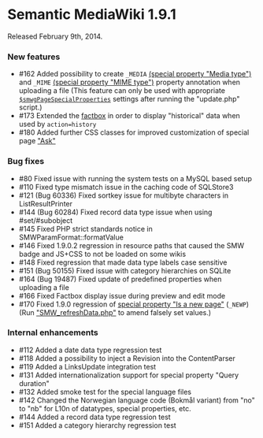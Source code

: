 # Semantic MediaWiki 1.9.1

Released February 9th, 2014.

### New features

* #162 Added possibility to create `_MEDIA` [(special property "Media type")](https://semantic-mediawiki.org/wiki/Help:Special_property_Media_type) and `_MIME`
[(special property "MIME type")](https://semantic-mediawiki.org/wiki/Help:Special_property_MIME_type)
property annotation when uploading a file (This feature can only be used with appropriate
[`$smwgPageSpecialProperties`](https://www.semantic-mediawiki.org/wiki/Help:$smwgPageSpecialProperties)
settings after running the "update.php" script.)
* #173 Extended the [factbox](https://semantic-mediawiki.org/wiki/Factbox#The_factbox) in
order to display "historical" data when used by `action=history`
* #180 Added further CSS classes for improved customization of special page
["Ask"](https://semantic-mediawiki.org/wiki/Help:Special:Ask)

### Bug fixes

* #80  Fixed issue with running the system tests on a MySQL based setup
* #110 Fixed type mismatch issue in the caching code of SQLStore3
* #121 (Bug 60336) Fixed sortkey issue for multibyte characters in ListResultPrinter
* #144 (Bug 60284) Fixed record data type issue when using #set/#subobject
* #145 Fixed PHP strict standards notice in SMWParamFormat::formatValue
* #146 Fixed 1.9.0.2 regression in resource paths that caused the SMW badge and JS+CSS to
not be loaded on some wikis
* #148 Fixed regression that made data type labels case sensitive
* #151 (Bug 50155) Fixed issue with category hierarchies on SQLite
* #164 (Bug 19487) Fixed update of predefined properties when uploading a file
* #166 Fixed Factbox display issue during preview and edit mode
* #170 Fixed 1.9.0 regression of [special property "Is a new page"](https://semantic-mediawiki.org/wiki/Help:Special_property_Is_a_new_page) (`_NEWP`)
(Run ["SMW_refreshData.php"](https://semantic-mediawiki.org/wiki/Help:SMW_refreshData.php)
to amend falsely set values.)

### Internal enhancements

* #112 Added a date data type regression test
* #118 Added a possibility to inject a Revision into the ContentParser
* #119 Added a LinksUpdate integration test
* #131 Added internationalization support for special property "Query duration"
* #132 Added smoke test for the special language files
* #142 Changed the Norwegian language code (Bokmål variant) from "no" to "nb" for
L10n of datatypes, special properties, etc.
* #144 Added a record data type regression test
* #151 Added a category hierarchy regression test
